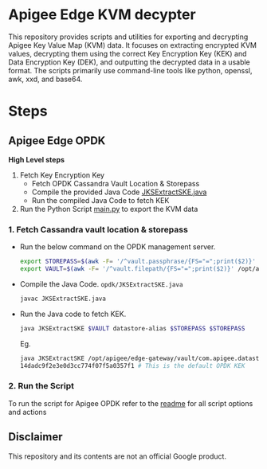 # Apigee Edge KVM decypter
This repository provides scripts and utilities for exporting and decrypting Apigee Key Value Map (KVM) data. It focuses on extracting encrypted KVM values, decrypting them using the correct Key Encryption Key (KEK) and Data Encryption Key (DEK), and outputting the decrypted data in a usable format. The scripts primarily use command-line tools like python, openssl, awk, xxd, and base64.

# Steps

## Apigee Edge OPDK

**High Level steps**
1. Fetch Key Encryption Key
    * Fetch OPDK Cassandra Vault Location  & Storepass
    * Compile the provided Java Code [JKSExtractSKE.java](./opdk/JKSExtractSKE.java)
    * Run the compiled Java Code to fetch KEK
2. Run the Python Script [main.py](./opdk/main.py) to export the KVM data

### 1. Fetch Cassandra vault location  & storepass

* Run the below command on the OPDK management server.

    ```bash
    export STOREPASS=$(awk -F= '/^vault.passphrase/{FS="=";print($2)}' /opt/apigee/edge-management-server/conf/credentials.properties)
    export VAULT=$(awk -F= '/^vault.filepath/{FS="=";print($2)}' /opt/apigee/edge-management-server/conf/credentials.properties)
    ```

* Compile the Java Code.  `opdk/JKSExtractSKE.java`

    ```bash
    javac JKSExtractSKE.java
    ```

* Run the Java code to fetch KEK.

    ```bash
    java JKSExtractSKE $VAULT datastore-alias $STOREPASS $STOREPASS
    ```

    Eg.
    ```bash
    java JKSExtractSKE /opt/apigee/edge-gateway/vault/com.apigee.datastore.util.datastore.vault datastore-alias xxx xxx
    14dadc9f2e3e0d3cc774f07f5a0357f1 # This is the default OPDK KEK
    ```

### 2. Run the Script

To run the script for Apigee OPDK refer to the [readme](./opdk/README.md) for all script options and actions


## Disclaimer

This repository and its contents are not an official Google product.
